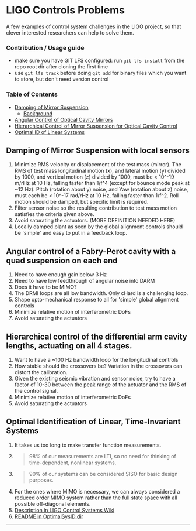 # LIGO Controls Problems
A few examples of control system challenges in the LIGO project, so that clever interested researchers can help to solve them.

### Contribution / Usage guide
* make sure you have GIT LFS configured: run ```git lfs install``` from the repo root dir after cloning the first time
* use `git lfs track` before doing `git add` for binary files which you want to store, but don't need version control


### Table of Contents
* [Damping of Mirror Suspension](#sus_damping)
   - [Background](#background_sus)
* [Angular Control of Optical Cavity Mirrors](#asc_cav)
* [Hierarchical Control of Mirror Suspension for Optical Cavity Control](#darm_hierarchy)
* [Optimal ID of Linear Systems](#opt_TF)

<a name="sus_damping"></a>
## Damping of Mirror Suspension with local sensors

1. Minimize RMS velocity or displacement of the test mass (mirror). The RMS of test mass longitudinal motion (x), and lateral motion (y) divided by 1000, and vertical motion (z) divided by 1000, must be < 10^-19 m/rHz at 10 Hz, falling faster than 1/f^4 (except for bounce mode peak at ~12 Hz). Pitch (rotation about y) noise, and Yaw (rotation about z) noise, must each be < 10^-17 rad/rHz at 10 Hz, falling faster than 1/f^2. Roll motion should be damped, but specific limit is required.
1. Filter sensor noise so the resulting contribution to test mass motion satisfies the criteria given above.
1. Avoid saturating the actuators. (MORE DEFINITION NEEDED HERE)
1. Locally damped plant as seen by the global alignment controls should be 'simple' and easy to put in a feedback loop.

<a name="asc_cav"></a>
## Angular control of a Fabry-Perot cavity with a quad suspension on each end
1. Need to have enough gain below 3 Hz
1. Need to have low feedthrough of angular noise into DARM
1. Does it have to be MIMO?
1. The DRMI loops are all low bandwidth. Only cHard is a challenging loop.
1. Shape opto-mechanical response to all for 'simple' global alignment controls
1. Minimize relative motion of interferometric DoFs
1. Avoid saturating the actuators

<a name="darm_hierarchy"></a>
## Hierarchical control of the differential arm cavity lengths, actuating on all 4 stages.
1. Want to have a ~100 Hz bandwidth loop for the longitudinal controls
1. How stable should the crossovers be? Variation in the crossovers can distort the calibration.
1. Given the existing seismic vibration and sensor noise, try to have a factor of 10-30 between the peak range of the actuator and the RMS of the control signal.
1. Minimize relative motion of interferometric DoFs
1. Avoid saturating the actuators


<a name="opt_TF"></a>
## Optimal Identification of Linear, Time-Invariant Systems
1. It takes us too long to make transfer function measurements.
1. > 98% of our measurements are LTI, so no need for thinking of time-dependent, nonlinear systems.
1. > 90% of our systems can be considered SISO for basic design purposes.
1. For the ones where MIMO is necessary, we can always considered a reduced order MIMO system rather than the full state space with all possible off-diagonal elements.
1. [Description in LIGO Control Systems Wiki](https://wiki.ligo.org/CSWG/OptTF)
1. [README in OptimalSysID dir](OptimalSysID/README.rst)


------

